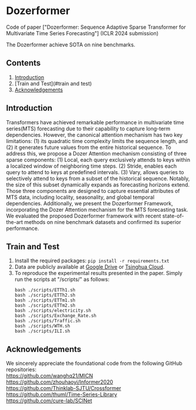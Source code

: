 # Dozerformer
Code of paper ["Dozerformer: Sequence Adaptive Sparse Transformer for Multivariate Time Series Forecasting"] (ICLR 2024 submission)

The Dozerformer achieve SOTA on nine benchmarks.

## Contents
1. [Introduction](#introduction)
2. [Train and Test](#train and test)
3. [Acknowledgements](#acknowledgements)

## Introduction
Transformers have achieved remarkable performance in multivariate time series(MTS) forecasting due to their capability to capture long-term dependencies. However, the canonical attention mechanism has two key limitations: (1) its quadratic time complexity limits the sequence length, and (2) it generates future values from the entire historical sequence.
To address this, we propose a Dozer Attention mechanism consisting of three sparse components: (1) Local, each query exclusively attends to keys within a localized window of neighboring time steps. (2) Stride, enables each query to attend to keys at predefined intervals. (3) Vary, allows queries to selectively attend to keys from a subset of the historical sequence. Notably, the size of this subset dynamically expands as forecasting horizons extend. Those three components are designed to capture essential attributes of MTS data, including locality, seasonality, and global temporal dependencies.
Additionally, we present the Dozerformer Framework, incorporating the Dozer Attention mechanism for the MTS forecasting task.
We evaluated the proposed Dozerformer framework with recent state-of-the-art methods on nine benchmark datasets and confirmed its superior performance.

## Train and Test
1. Install the required packages: `pip install -r requirements.txt`
2. Data are publicly available at [Google Drive](https://drive.google.com/file/d/1CC4ZrUD4EKncndzgy5PSTzOPSqcuyqqj/view?usp=sharing) or [Tsinghua Cloud](https://cloud.tsinghua.edu.cn/f/b8f4a78a39874ac9893e/?dl=1).
3. To reproduce the experimental results presented in the paper. Simply run the scripts at "/scripts/" as follows:
   ```
   bash ./scripts/ETTh1.sh
   bash ./scripts/ETTh2.sh
   bash ./scripts/ETTm1.sh
   bash ./scripts/ETTm2.sh
   bash ./scripts/electricity.sh
   bash ./scripts/Exchange_Rate.sh
   bash ./scripts/Traffic.sh
   bash ./scripts/WTH.sh
   bash ./scripts/ILI.sh
   ```

## Acknowledgements
We sincerely appreciate the foundational code from the following GitHub repositories: \
https://github.com/wanghq21/MICN \
https://github.com/zhouhaoyi/Informer2020 \
https://github.com/Thinklab-SJTU/Crossformer \
https://github.com/thuml/Time-Series-Library \
https://github.com/cure-lab/SCINet
